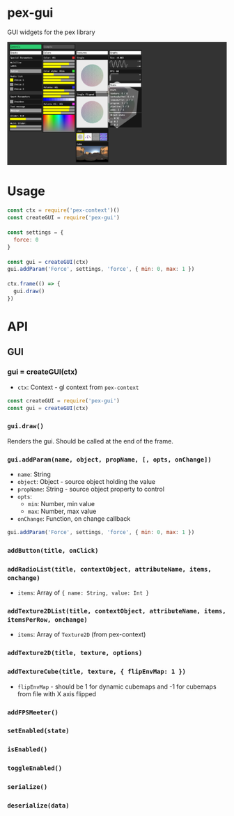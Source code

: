 # pex-gui

GUI widgets for the pex library

![](screenshot.png)

# Usage

```js
const ctx = require('pex-context')()
const createGUI = require('pex-gui')

const settings = {
  force: 0
}

const gui = createGUI(ctx)
gui.addParam('Force', settings, 'force', { min: 0, max: 1 })

ctx.frame(() => {
  gui.draw()
})
```

# API

## GUI

### gui = createGUI(ctx)

- `ctx`: Context - gl context from `pex-context`

```javascript
const createGUI = require('pex-gui')
const gui = createGUI(ctx)
```

### `gui.draw()`

Renders the gui. Should be called at the end of the frame.

### `gui.addParam(name, object, propName, [, opts, onChange])`

- `name`: String
- `object`: Object - source object holding the value
- `propName`: String - source object property to control
- `opts`:
  - `min`: Number, min value
  - `max`: Number, max value
- `onChange`: Function, on change callback

```javascript
gui.addParam('Force', settings, 'force', { min: 0, max: 1 })
```

### `addButton(title, onClick)`

### `addRadioList(title, contextObject, attributeName, items, onchange)`

- `items`: Array of `{ name: String, value: Int }`

### `addTexture2DList(title, contextObject, attributeName, items, itemsPerRow, onchange)`

- `items`: Array of `Texture2D` (from pex-context)

### `addTexture2D(title, texture, options)`

### `addTextureCube(title, texture, { flipEnvMap: 1 })`

- `flipEnvMap` - should be 1 for dynamic cubemaps and -1 for cubemaps from file with X axis flipped

### `addFPSMeeter()`

### `setEnabled(state)`

### `isEnabled()`

### `toggleEnabled()`

### `serialize()`

### `deserialize(data)`
